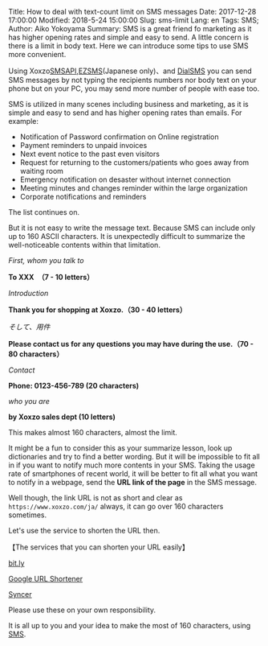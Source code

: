 Title: How to deal with text-count limit on SMS messages
Date: 2017-12-28 17:00:00
Modified: 2018-5-24 15:00:00
Slug: sms-limit
Lang: en
Tags: SMS; 
Author: Aiko Yokoyama
Summary: SMS is a great friend fo marketing as it has higher opening rates and simple and easy to send. A little concern is there is a limit in body text. Here we can introduce some tips to use SMS more convenient.


Using Xoxzo[SMSAPI](https://www.xoxzo.com/en/about/sms-api/),[EZSMS](https://www.ezsms.biz/ja/faq/web-sms/)(Japanese only)、and [DialSMS](https://www.ezsms.biz/ja/faq/dialsms/) you can send SMS messages by not typing the recipients numbers nor body text on your phone but on your PC, you may send more number of people with ease too.

SMS is utilized in many scenes including business and marketing, as it is simple and easy to send and has higher opening rates than emails. For example:

+ Notification of Password confirmation on Online registration
+ Payment reminders to unpaid invoices
+ Next event notice to the past even visitors
+ Request for returning to the customers/patients who goes away from waiting room
+ Emergency notification on desaster without internet connection
+ Meeting minutes and changes reminder within the large organization
+ Corporate notifications and reminders

The list continues on.

But it is not easy to write the message text. Because SMS can include only up to 160 ASCII characters. It is unexpectedly difficult to summarize the well-noticeable contents within that limitation.

_First, whom you talk to_

__To XXX　（7 - 10 letters）__

_Introduction_

__Thank you for shopping at Xoxzo.（30 - 40 letters）__

_そして、用件_

__Please contact us for any questions you may have during the use.（70 - 80 characters）__

_Contact_

__Phone: 0123-456-789 (20 characters)__

_who you are_

__by Xoxzo sales dept (10 letters)__

This makes almost 160 characters, almost the limit.

It might be a fun to consider this as your summarize lesson, look up dictionaries and try to find a better wording. But it will be impossible to fit all in if you want to notify much more contents in your SMS. Taking the usage rate of smartphones of recent world, it will be better to fit all what you want to notify in a webpage, send the __URL link of the page__ in the SMS message.

Well though, the link URL is not as short and clear as `https://www.xoxzo.com/ja/` always, it can go over 160 characters sometimes.

Let's use the service to shorten the URL then.

【The services that you can shorten your URL easily】

[bit.ly](https://bitly.com/)

[Google URL Shortener](https://goo.gl/) 

[Syncer](https://syncer.jp/url-shortener)

Please use these on your own responsibility.

It is all up to you and your idea to make the most of 160 characters, using [SMS](https://www.xoxzo.com/en/about/sms-api/).





